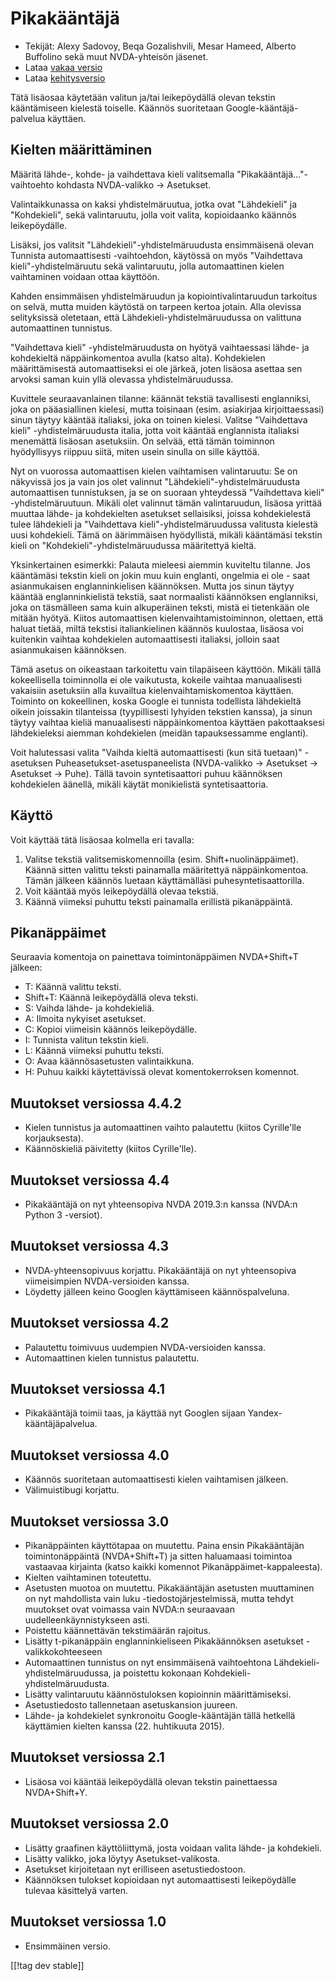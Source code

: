 # Pikakääntäjä #

* Tekijät: Alexy Sadovoy, Beqa Gozalishvili, Mesar Hameed, Alberto Buffolino
  sekä muut NVDA-yhteisön jäsenet.
* Lataa [vakaa versio][1]
* Lataa [kehitysversio][2]

Tätä lisäosaa käytetään valitun ja/tai leikepöydällä olevan tekstin
kääntämiseen kielestä toiselle.  Käännös suoritetaan
Google-kääntäjä-palvelua käyttäen.

## Kielten määrittäminen ##
Määritä lähde-, kohde- ja vaihdettava kieli valitsemalla "Pikakääntäjä..."-vaihtoehto kohdasta NVDA-valikko -> Asetukset.

Valintaikkunassa on kaksi yhdistelmäruutua, jotka ovat "Lähdekieli" ja
"Kohdekieli", sekä valintaruutu, jolla voit valita, kopioidaanko käännös
leikepöydälle.

Lisäksi, jos valitsit "Lähdekieli"-yhdistelmäruudusta ensimmäisenä olevan
Tunnista automaattisesti -vaihtoehdon, käytössä on myös "Vaihdettava
kieli"-yhdistelmäruutu sekä valintaruutu, jolla automaattinen kielen
vaihtaminen voidaan ottaa käyttöön.

Kahden ensimmäisen yhdistelmäruudun ja kopiointivalintaruudun tarkoitus on
selvä, mutta muiden käytöstä on tarpeen kertoa jotain. Alla olevissa
selityksissä oletetaan, että Lähdekieli-yhdistelmäruudussa on valittuna
automaattinen tunnistus.

"Vaihdettava kieli" -yhdistelmäruudusta on hyötyä vaihtaessasi lähde- ja
kohdekieltä näppäinkomentoa avulla (katso alta). Kohdekielen määrittämisestä
automaattiseksi ei ole järkeä, joten lisäosa asettaa sen arvoksi saman kuin
yllä olevassa yhdistelmäruudussa.

Kuvittele seuraavanlainen tilanne: käännät tekstiä tavallisesti englanniksi,
joka on pääasiallinen kielesi, mutta toisinaan (esim. asiakirjaa
kirjoittaessasi) sinun täytyy kääntää italiaksi, joka on toinen
kielesi. Valitse "Vaihdettava kieli" -yhdistelmäruudusta italia, jotta voit
kääntää englannista italiaksi menemättä lisäosan asetuksiin. On selvää, että
tämän toiminnon hyödyllisyys riippuu siitä, miten usein sinulla on sille
käyttöä.

Nyt on vuorossa automaattisen kielen vaihtamisen valintaruutu: Se on
näkyvissä jos ja vain jos olet valinnut "Lähdekieli"-yhdistelmäruudusta
automaattisen tunnistuksen, ja se on suoraan yhteydessä "Vaihdettava kieli"
-yhdistelmäruutuun. Mikäli olet valinnut tämän valintaruudun, lisäosa
yrittää muuttaa lähde- ja kohdekielten asetukset sellaisiksi, joissa
kohdekielestä tulee lähdekieli ja "Vaihdettava kieli"-yhdistelmäruudussa
valitusta kielestä uusi kohdekieli. Tämä on äärimmäisen hyödyllistä, mikäli
kääntämäsi tekstin kieli on "Kohdekieli"-yhdistelmäruudussa määritettyä
kieltä.

Yksinkertainen esimerkki: Palauta mieleesi aiemmin kuviteltu tilanne. Jos
kääntämäsi tekstin kieli on jokin muu kuin englanti, ongelmia ei ole - saat
asianmukaisen englanninkielisen käännöksen. Mutta jos sinun täytyy kääntää
englanninkielistä tekstiä, saat normaalisti käännöksen englanniksi, joka on
täsmälleen sama kuin alkuperäinen teksti, mistä ei tietenkään ole mitään
hyötyä. Kiitos automaattisen kielenvaihtamistoiminnon, olettaen, että haluat
tietää, miltä tekstisi italiankielinen käännös kuulostaa, lisäosa voi
kuitenkin vaihtaa kohdekielen automaattisesti italiaksi, jolloin saat
asianmukaisen käännöksen.

Tämä asetus on oikeastaan tarkoitettu vain tilapäiseen käyttöön. Mikäli
tällä kokeellisella toiminnolla ei ole vaikutusta, kokeile vaihtaa
manuaalisesti vakaisiin asetuksiin alla kuvailtua kielenvaihtamiskomentoa
käyttäen. Toiminto on kokeellinen, koska Google ei tunnista todellista
lähdekieltä oikein joissakin tilanteissa (tyypillisesti lyhyiden tekstien
kanssa), ja sinun täytyy vaihtaa kieliä manuaalisesti näppäinkomentoa
käyttäen pakottaaksesi lähdekieleksi aiemman kohdekielen (meidän
tapauksessamme englanti).

Voit halutessasi valita "Vaihda kieltä automaattisesti (kun sitä tuetaan)" -asetuksen Puheasetukset-asetuspaneelista (NVDA-valikko -> Asetukset -> Asetukset -> Puhe). Tällä tavoin syntetisaattori puhuu käännöksen kohdekielen äänellä, mikäli käytät monikielistä syntetisaattoria.

## Käyttö ##
Voit käyttää tätä lisäosaa kolmella eri tavalla:

1. Valitse tekstiä valitsemiskomennoilla
   (esim. Shift+nuolinäppäimet). Käännä sitten valittu teksti painamalla
   määritettyä näppäinkomentoa. Tämän jälkeen käännös luetaan käyttämälläsi
   puhesyntetisaattorilla.
2. Voit kääntää myös leikepöydällä olevaa tekstiä.
3. Käännä viimeksi puhuttu teksti painamalla erillistä pikanäppäintä.

## Pikanäppäimet ##
Seuraavia komentoja  on painettava toimintonäppäimen NVDA+Shift+T jälkeen:

* T: Käännä valittu teksti.
* Shift+T: Käännä leikepöydällä oleva teksti.
* S: Vaihda lähde- ja kohdekieliä.
* A: Ilmoita nykyiset asetukset.
* C: Kopioi viimeisin käännös leikepöydälle.
* I: Tunnista valitun tekstin kieli.
* L: Käännä viimeksi puhuttu teksti.
* O: Avaa käännösasetusten valintaikkuna.
* H: Puhuu kaikki käytettävissä olevat komentokerroksen komennot.

## Muutokset versiossa 4.4.2 ##
* Kielen tunnistus ja automaattinen vaihto palautettu (kiitos Cyrille'lle
  korjauksesta).
* Käännöskieliä päivitetty (kiitos Cyrille'lle).

## Muutokset versiossa 4.4 ##
* Pikakääntäjä on nyt yhteensopiva NVDA 2019.3:n kanssa (NVDA:n Python 3
  -versiot).

## Muutokset versiossa 4.3 ##
* NVDA-yhteensopivuus korjattu. Pikakääntäjä on nyt yhteensopiva
  viimeisimpien NVDA-versioiden kanssa.
* Löydetty jälleen keino Googlen käyttämiseen käännöspalveluna.

## Muutokset versiossa 4.2 ##
* Palautettu toimivuus uudempien NVDA-versioiden kanssa.
* Automaattinen kielen tunnistus palautettu.

## Muutokset versiossa 4.1 ##
* Pikakääntäjä toimii taas, ja käyttää nyt Googlen sijaan
  Yandex-kääntäjäpalvelua.

## Muutokset versiossa 4.0 ##
* Käännös suoritetaan automaattisesti kielen vaihtamisen jälkeen.
* Välimuistibugi korjattu.

## Muutokset versiossa 3.0 ##
* Pikanäppäinten käyttötapaa on muutettu. Paina ensin Pikakääntäjän
  toimintonäppäintä (NVDA+Shift+T) ja sitten haluamaasi toimintoa vastaavaa
  kirjainta (katso kaikki komennot Pikanäppäimet-kappaleesta).
* Kielten vaihtaminen toteutettu.
* Asetusten muotoa on muutettu. Pikakääntäjän asetusten muuttaminen on nyt
  mahdollista vain luku -tiedostojärjestelmissä, mutta tehdyt muutokset ovat
  voimassa vain NVDA:n seuraavaan uudelleenkäynnistykseen asti.
* Poistettu käännettävän tekstimäärän rajoitus.
* Lisätty t-pikanäppäin englanninkieliseen Pikakäännöksen asetukset
  -valikkokohteeseen
* Automaattinen tunnistus on nyt ensimmäisenä vaihtoehtona
  Lähdekieli-yhdistelmäruudussa, ja poistettu kokonaan
  Kohdekieli-yhdistelmäruudusta.
* Lisätty valintaruutu käännöstuloksen kopioinnin määrittämiseksi.
* Asetustiedosto tallennetaan asetuskansion juureen.
* Lähde- ja kohdekielet synkronoitu Google-kääntäjän tällä hetkellä
  käyttämien kielten kanssa (22. huhtikuuta 2015).


## Muutokset versiossa 2.1 ##
* Lisäosa voi kääntää leikepöydällä olevan tekstin painettaessa
  NVDA+Shift+Y.

## Muutokset versiossa 2.0 ##
* Lisätty graafinen käyttöliittymä, josta voidaan valita lähde- ja
  kohdekieli.
* Lisätty valikko, joka löytyy Asetukset-valikosta.
* Asetukset kirjoitetaan nyt erilliseen asetustiedostoon.
* Käännöksen tulokset kopioidaan nyt automaattisesti leikepöydälle tulevaa
  käsittelyä varten.

## Muutokset versiossa 1.0 ##
* Ensimmäinen versio.


[[!tag dev stable]]

[1]: https://addons.nvda-project.org/files/get.php?file=it

[2]: https://addons.nvda-project.org/files/get.php?file=it-dev
